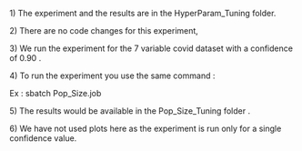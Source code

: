 1\) The experiment and the results are in the HyperParam_Tuning folder.

2\) There are no code changes for this experiment,

3\) We run the experiment for the 7 variable covid dataset with a
confidence of 0.90 .

4\) To run the experiment you use the same command :

Ex : sbatch Pop_Size.job

5\) The results would be available in the Pop_Size_Tuning folder .

6\) We have not used plots here as the experiment is run only for a
single confidence value.
